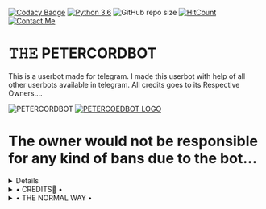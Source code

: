 [![Codacy Badge](https://app.codacy.com/project/badge/Grade/3e6d2534fcb749818ae796dea3bdf34e)](https://www.codacy.com/gh/IlhamMansiez/PETERCORDBOT/dashboard?utm_source=github.com&amp;utm_medium=referral&amp;utm_content=IlhamMansiez/PETERCORDBOT&amp;utm_campaign=Badge_Grade)
[![Python 3.6](https://img.shields.io/badge/Python-3.6%20or%20newer-blue.svg)](https://www.python.org/downloads/release/python-360/)
![GitHub repo size](https://img.shields.io/github/repo-size/IlhamMansiez/PETERCORDBOT)
[![HitCount](http://hits.dwyl.com/IlhamMansiez/PETERCORDBOT.svg)](http://hits.dwyl.com/IlhamMansiez/PETERCORDBOT)
[![Contact Me](https://img.shields.io/badge/Telegram-Contact%20Me-informational)](https://t.me/diemmmmmmmmmm)



# 𝚃𝙷𝙴 PETERCORDBOT
This is a userbot made for telegram. I made this userbot with help of all other userbots available in telegram. All credits goes to its Respective Owners....

![PETERCORDBOT](https://t.me/diemmmmmmmmmm)
[![PETERCOEDBOT LOGO](https://telegra.ph/file/b52e42266a323cbe9f849.jpg)](https://t.me/TEAMSquadUserbotSupport)


# The owner would not be responsible for any kind of bans due to the bot...


<details>

 • FOR ANY QUERY •
<h2 align="center"> <a href="https://t.me/TEAMSquadUserbotSupport">‼️JOIN PETERCORDBOT SUPPORT‼️</a></h2>




<a href="https://heroku.com/deploy?template=https://github.com/IlhamMansiez/PETERCORDBOT" rel="nofollow" style="background-color: initial; box-sizing: border-box; color: #0366d6; text-decoration-line: none;"><img alt="Deploy" data-canonical-src="https://www.herokucdn.com/deploy/button.svg" src="https://camo.githubusercontent.com/83b0e95b38892b49184e07ad572c94c8038323fb/68747470733a2f2f7777772e6865726f6b7563646e2e636f6d2f6465706c6f792f627574746f6e2e737667" style="border-style: none; box-sizing: initial; max-width: 100%;" /></a></div>

<h2 align="center"> <a href="https://github.com/IlhamMansiez/THE-PETERCORD">🎖 PETERCORD USERBOT 🎖</a></h2>

</details>

<details>

  <summary> • CREDITS👀 • </summary>
<h2 align="center"> <a href="https://github.com/HellBoy-OP/HellBot">🎖HELLBOT 🎖</a></h2>
 One and only. Others with some misfuntioning brain stay out from this SUPER POWERFULL BOT😏

<h2 align="center"> <a href="https://github.com/iisgaurav">🎖 GAURAV 🎖</a></h2>

</details>

<details>

  <summary> • THE NORMAL WAY • </summary>

Simply clone the repository and run the main file:
```sh
git clone https://github.com/IlhamMansiez/PETERCORDBOT
cd PETERCORDBOT
virtualenv -p /usr/bin/python3 venv
. ./venv/bin/activate
pip install -r requirements.txt
# <Create local_config.py with variables as given below>
python3 -m userbot
```

An example `local_config.py` file could be:

**Not All of the variables are mandatory**

__The Userbot should work by setting only the first two variables__

```python3
from heroku_config import Var

class Development(Var):
  APP_ID = 6
  API_HASH = "eb06d4abfb49dc3eeb1aeb98ae0f581e"
```





  <summary> • UNIBORG CONFIGURATION • </summary>

The UniBorg Config is situated in `userbot/uniborgConfig.py`.

**Heroku Configuration**
Simply just leave the Config as it is.

**Local Configuration**
Fortunately there are no Mandatory vars for the UniBorg Support Config.



  <summary> • MANDATORY VARS • </summary>

- Only two of the environment variables are mandatory.
- This is because of `telethon.errors.rpc_error_list.ApiIdPublishedFloodError`
    - `APP_ID`:   You can get this value from https://my.telegram.org
    - `API_HASH`:   You can get this value from https://my.telegram.org
- The userbot will not work without setting the mandatory vars.






  <summary> • LICENSE • </summary>

![](https://www.gnu.org/graphics/gplv3-or-later.png)

Copyright (C) 2021 PETERCORD

Poject [PETERCORDBOT](https://github.com/IlhamMansiez/PETERCORDBOT) is free software: you can redistribute it and/or modify

it under the terms of the GNU General Public License as published by

the Free Software Foundation, either version 3 of the License, or

(at your option) any later version.

This program is distributed in the hope that it will be useful,

but WITHOUT ANY WARRANTY; without even the implied warranty of

MERCHANTABILITY or FITNESS FOR A PARTICULAR PURPOSE.  See the

GNU General Public License for more details.

You should have received a copy of the GNU General Public License

along with this program. If not, see <https://www.gnu.org/licenses/>.

</details>

